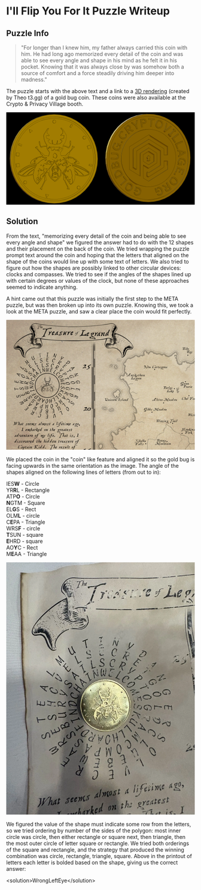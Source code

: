# I'll Flip You For It Puzzle Writeup

## Puzzle Info

> "For longer than I knew him, my father always carried this coin with him. He had long ago memorized every detail of the coin and was able to see every angle and shape in his mind as he felt it in his pocket. Knowing that it was always close by was somehow both a source of comfort and a force steadily driving him deeper into madness."

The puzzle starts with the above text and a link to a [3D rendering](https://gold-coin.t3.gg/) (created by Theo t3.gg) of a gold bug coin. These coins were also available at the Crypto & Privacy Village booth.

![Face of gold bug coin with 12 shapes on the edge](./assets/flp-1.png)

## Solution

From the text, "memorizing every detail of the coin and being able to see every angle and shape" we figured the answer had to do with the 12 shapes and their placement on the back of the coin. We tried wrapping the puzzle prompt text around the coin and hoping that the letters that aligned on the shape of the coins would line up with some text of letters. We also tried to figure out how the shapes are possibly linked to other circular devices: clocks and compasses. We tried to see if the angles of the shapes lined up with certain degrees or values of the clock, but none of these approaches seemed to indicate anything.

A hint came out that this puzzle was initially the first step to the META puzzle, but was then broken up into its own puzzle. Knowing this, we took a look at the META puzzle, and saw a clear place the coin would fit perfectly.

![META puzzle's treasure map. With circle matching the size and pattern of the coin](./assets/flp-2.png)

We placed the coin in the "coin" like feature and aligned it so the gold bug is facing upwards in the same orientation as the image. The angle of the shapes aligned on the following lines of letters (from out to in):

IES**W** - Circle  
YR**R**L - Rectangle  
ATP**O** - Circle  
**N**GTM - Square  
EL**G**S - Rect  
OLM**L** - circle  
C**E**PA - Triangle  
WRS**F** - circle  
**T**SUN - square  
**E**HRD - square  
AO**Y**C - Rect  
M**E**AA - Triangle

![Gold coin laid on map, surrounded by letters transcribed above](./assets/flp-3.webp)

We figured the value of the shape must indicate some row from the letters, so we tried ordering by number of the sides of the polygon: most inner circle was circle, then either rectangle or square next, then triangle, then the most outer circle of letter square or rectangle. We tried both orderings of the square and rectangle, and the strategy that produced the winning combination was circle, rectangle, triangle, square. Above in the printout of letters each letter is bolded based on the shape, giving us the correct answer:

\<solution\>WrongLeftEye\</solution\>
